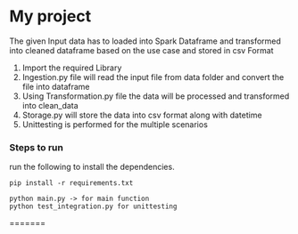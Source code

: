 
# My project

The given Input data has to loaded into Spark Dataframe and transformed into cleaned dataframe based on the use case and stored in csv Format
1. Import the required Library
2. Ingestion.py file will read the input file from data folder and convert the file into dataframe
3. Using Transformation.py file the data will be processed and transformed into clean_data
4. Storage.py will store the data into csv format along with datetime
5. Unittesting is performed for the multiple scenarios

### Steps to run
run the following to install the dependencies.
```commandline
pip install -r requirements.txt
```
```commandline
python main.py -> for main function
python test_integration.py for unittesting
```
=======

